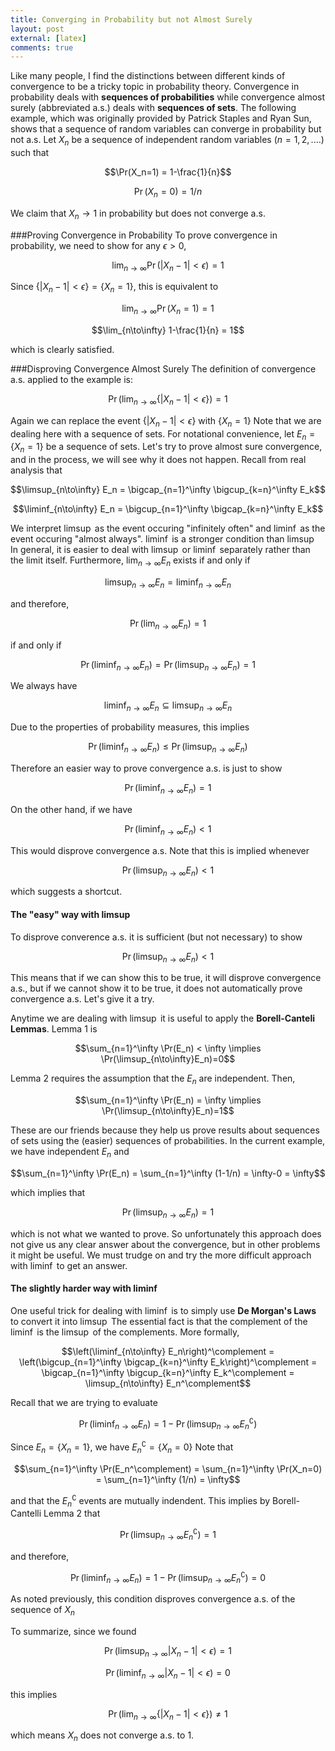```yaml
---
title: Converging in Probability but not Almost Surely
layout: post
external: [latex]
comments: true
---
```


Like many people, I find the distinctions between different kinds of convergence to be a tricky topic in probability theory. Convergence in probability deals with **sequences of probabilities** while convergence almost surely (abbreviated a.s.) deals with **sequences of sets**. The following example, which was originally provided by Patrick Staples and Ryan Sun, shows that a sequence of random variables can converge in probability but not a.s. Let $X_n$ be a sequence of independent random variables ($n=1,2,....$) such that

$$\Pr(X_n=1) = 1-\frac{1}{n}$$

$$\Pr(X_n=0) = 1/n$$

We claim that $X_n\to 1$ in probability but does not converge a.s. 

###Proving Convergence in Probability
To prove convergence in probability, we need to show for any $\epsilon>0$,

$$\lim_{n\to\infty} \Pr(\vert X_n-1\vert <\epsilon) = 1$$

Since $\{\vert X_n-1\vert <\epsilon\}=\{X_n=1\}$, this is equivalent to

$$\lim_{n\to\infty} \Pr(X_n=1)=1$$

$$\lim_{n\to\infty} 1-\frac{1}{n} = 1$$

which is clearly satisfied.

###Disproving Convergence Almost Surely
The definition of convergence a.s. applied to the example is:

$$\Pr(\lim_{n\to\infty}\{\vert X_n-1\vert <\epsilon\}) = 1$$

Again we can replace the event $\{\vert X_n-1\vert <\epsilon\}$ with $\{X_n=1\}$  Note that we are dealing here with a sequence of sets. For notational convenience, let $E_n=\{X_n=1\}$ be a sequence of sets. Let's try to prove almost sure convergence, and in the process, we will see why it does not happen. Recall from real analysis that

$$\limsup_{n\to\infty} E_n = \bigcap_{n=1}^\infty \bigcup_{k=n}^\infty E_k$$

$$\liminf_{n\to\infty} E_n = \bigcup_{n=1}^\infty \bigcap_{k=n}^\infty E_k$$

We interpret $\limsup$ as the event occuring "infinitely often" and $\liminf$ as the event occuring "almost always". $\liminf$ is a stronger condition than $\limsup$  In general, it is easier to deal with $\limsup$ or $\liminf$ separately rather than the limit itself. Furthermore, $\lim_{n\to\infty} E_n$ exists if and only if 

$$\limsup_{n\to\infty} E_n = \liminf_{n\to\infty} E_n$$

and therefore,

$$\Pr(\lim_{n\to\infty}E_n) = 1$$

if and only if

$$\Pr(\liminf_{n\to\infty}E_n) = \Pr(\limsup_{n\to\infty}E_n) = 1$$

We always have

$$\liminf_{n\to\infty} E_n \subseteq \limsup_{n\to\infty} E_n$$

Due to the properties of probability measures, this implies

$$\Pr(\liminf_{n\to\infty} E_n)\leq\Pr(\limsup_{n\to\infty} E_n)$$

Therefore an easier way to prove convergence a.s. is just to show

$$\Pr(\liminf_{n\to\infty}E_n) = 1$$

On the other hand, if we have 

$$\Pr(\liminf_{n\to\infty}E_n) < 1$$

This would disprove convergence a.s. Note that this is implied whenever

$$\Pr(\limsup_{n\to\infty}E_n) < 1$$

which suggests a shortcut.

#### The "easy" way with limsup
To disprove converence a.s. it is sufficient (but not necessary) to show

$$\Pr(\limsup_{n\to\infty}E_n) < 1$$

This means that if we can show this to be true, it will disprove convergence a.s., but if we cannot show it to be true, it does not automatically prove convergence a.s. Let's give it a try. 

Anytime we are dealing with $\limsup$ it is useful to apply the **Borell-Canteli Lemmas**. Lemma 1 is

$$\sum_{n=1}^\infty \Pr(E_n) < \infty \implies \Pr(\limsup_{n\to\infty}E_n)=0$$

Lemma 2 requires the assumption that the $E_n$ are independent. Then,

$$\sum_{n=1}^\infty \Pr(E_n) = \infty \implies \Pr(\limsup_{n\to\infty}E_n)=1$$

These are our friends because they help us prove results about sequences of sets using the (easier) sequences of probabilities. In the current example, we have independent $E_n$ and

$$\sum_{n=1}^\infty \Pr(E_n) = \sum_{n=1}^\infty (1-1/n) = \infty-0 = \infty$$

which implies that 

$$\Pr(\limsup_{n\to\infty}E_n) = 1$$

which is not what we wanted to prove. So unfortunately this approach does not give us any clear answer about the convergence, but in other problems it might be useful. We must trudge on and try the more difficult approach with $\liminf$ to get an answer.

#### The slightly harder way with liminf
One useful trick for dealing with $\liminf$ is to simply use **De Morgan's Laws** to convert it into $\limsup$  The essential fact is that the complement of the $\liminf$ is the $\limsup$ of the complements. More formally,

$$\left(\liminf_{n\to\infty} E_n\right)^\complement = \left(\bigcup_{n=1}^\infty 
\bigcap_{k=n}^\infty E_k\right)^\complement = \bigcap_{n=1}^\infty \bigcup_{k=n}^\infty E_k^\complement = \limsup_{n\to\infty} E_n^\complement$$

Recall that we are trying to evaluate 

$$\Pr(\liminf_{n\to\infty}E_n) = 1-\Pr(\limsup_{n\to\infty}E_n^\complement)$$

Since $E_n = \{X_n=1\}$, we have $E_n^\complement = \{X_n=0\}$  Note that 

$$\sum_{n=1}^\infty \Pr(E_n^\complement) = \sum_{n=1}^\infty \Pr(X_n=0) = \sum_{n=1}^\infty (1/n) = \infty$$

and that the $E_n^\complement$ events are mutually indendent. This implies by Borell-Cantelli Lemma 2 that

$$\Pr(\limsup_{n\to\infty}E_n^\complement) = 1$$

and therefore,

$$\Pr(\liminf_{n\to\infty}E_n) = 1-\Pr(\limsup_{n\to\infty}E_n^\complement) = 0$$

As noted previously, this condition disproves convergence a.s. of the sequence of $X_n$ 

To summarize, since we found

$$\Pr(\limsup_{n\to\infty}\vert X_n-1\vert <\epsilon) = 1$$

$$\Pr(\liminf_{n\to\infty}\vert X_n-1\vert <\epsilon) = 0$$

this implies

$$\Pr(\lim_{n\to\infty}\{\vert X_n-1\vert <\epsilon\}) \neq 1$$

which means $X_n$ does not converge a.s. to 1.